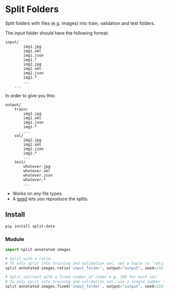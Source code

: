 # Split Folders

Split folders with files (e.g. images) into train, validation and test folders.

The input folder should have the following format:

```
input/
        img1.jpg
        img1.xml
        img1.json
        img1.*
        img2.jpg
        img2.xml
        img2.json
        img2.*
        ...
    ...
```

In order to give you this:

```
output/
    train/
        img1.jpg
        img1.xml
        img1.json
        img1.*
        ...
    val/
        img2.jpg
        img2.xml
        img2.json
        img2.*
        ...
    test/
        whatever.jpg
        whatever.xml
        whatever.json
        whatever.*
        ...
```
-   Works on any file types.
-   A [seed](https://docs.python.org/3/library/random.html#random.seed) lets you reproduce the splits.

## Install

```bash
pip install split-data
```

### Module

```python
import split-annotated-images

# Split with a ratio.
# To only split into training and validation set, set a tuple to `ratio`, i.e, `(.8, .2)`.
split-annotated-images.ratio('input_folder', output="output", seed=1337, ratio=(.8, .1, .1)) # default values

# Split val/test with a fixed number of items e.g. 100 for each set.
# To only split into training and validation set, use a single number to `fixed`, i.e., `10`.
split-annotated-images.fixed('input_folder', output="output", seed=1337, fixed=(100, 100), oversample=False) # default values
```
